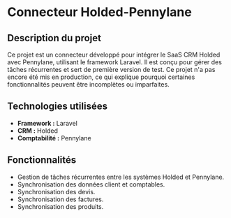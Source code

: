 # Connecteur Holded-Pennylane

## Description du projet

Ce projet est un connecteur développé pour intégrer le SaaS CRM Holded avec Pennylane, utilisant le framework Laravel. Il est conçu pour gérer des tâches récurrentes et sert de première version de test. Ce projet n'a pas encore été mis en production, ce qui explique pourquoi certaines fonctionnalités peuvent être incomplètes ou imparfaites.

## Technologies utilisées

- **Framework :** Laravel
- **CRM :** Holded
- **Comptabilité :** Pennylane

## Fonctionnalités

- Gestion de tâches récurrentes entre les systèmes Holded et Pennylane.
- Synchronisation des données client et comptables.
- Synchronisation des devis.
- Synchronisation des factures.
- Synchronisation des produits.
